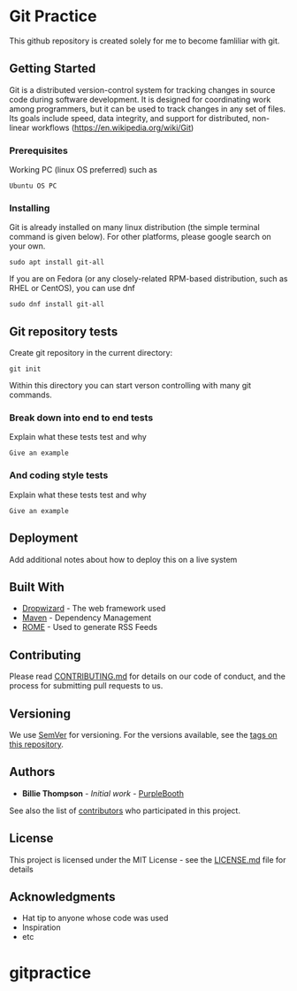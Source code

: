 # Git Practice 

This github repository is created solely for me to become famliliar with git. 

## Getting Started

Git is a distributed version-control system for tracking changes in source code during software development. It is designed for coordinating work among programmers, but it can be used to track changes in any set of files. Its goals include speed, data integrity, and support for distributed, non-linear workflows (https://en.wikipedia.org/wiki/Git)

### Prerequisites

Working PC (linux OS preferred) such as
```
Ubuntu OS PC
```

### Installing

Git is already installed on many linux distribution (the simple terminal command is given below). For other platforms, please google search on your own. 
```
sudo apt install git-all
```

If you are on Fedora (or any closely-related RPM-based distribution, such as RHEL or CentOS), you can use dnf
```
sudo dnf install git-all
```

## Git repository tests 

Create git repository in the current directory:
```
git init
```

Within this directory you can start verson controlling with many git commands.

### Break down into end to end tests

Explain what these tests test and why

```
Give an example
```

### And coding style tests

Explain what these tests test and why

```
Give an example
```

## Deployment

Add additional notes about how to deploy this on a live system

## Built With

* [Dropwizard](http://www.dropwizard.io/1.0.2/docs/) - The web framework used
* [Maven](https://maven.apache.org/) - Dependency Management
* [ROME](https://rometools.github.io/rome/) - Used to generate RSS Feeds

## Contributing

Please read [CONTRIBUTING.md](https://gist.github.com/PurpleBooth/b24679402957c63ec426) for details on our code of conduct, and the process for submitting pull requests to us.

## Versioning

We use [SemVer](http://semver.org/) for versioning. For the versions available, see the [tags on this repository](https://github.com/your/project/tags). 

## Authors

* **Billie Thompson** - *Initial work* - [PurpleBooth](https://github.com/PurpleBooth)

See also the list of [contributors](https://github.com/your/project/contributors) who participated in this project.

## License

This project is licensed under the MIT License - see the [LICENSE.md](LICENSE.md) file for details

## Acknowledgments

* Hat tip to anyone whose code was used
* Inspiration
* etc

# gitpractice
